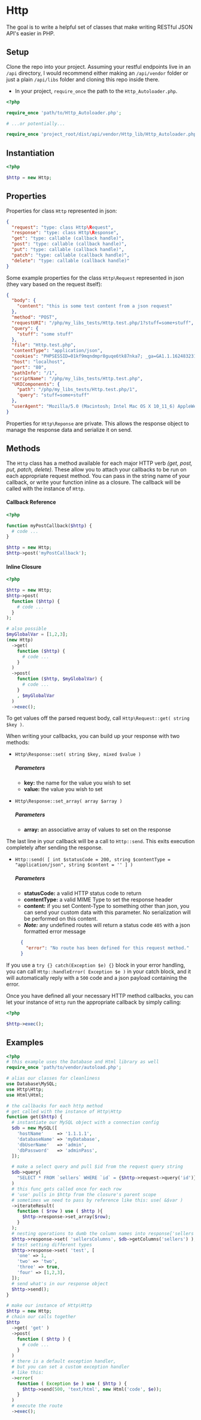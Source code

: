# Http

The goal is to write a helpful set of classes that make writing RESTful JSON API's easier in PHP.

## Setup

Clone the repo into your project. Assuming your restful endpoints live in an `/api` directory, I would recommend either making an `/api/vendor` folder or just a plain `/api/libs` folder and cloning this repo inside there.

- In your project, `require_once` the path to the `Http_Autoloader.php`.

```php
<?php

require_once 'path/to/Http_Autoloader.php';

# ...or potentially...

require_once 'project_root/dist/api/vendor/Http_lib/Http_Autoloader.php';
```

## Instantiation

```php
<?php

$http = new Http;
```

## Properties

Properties for class `Http` represented in json:

```json
{
  "request": "type: class Http\Request",
  "response": "type: class Http\Response",
  "get": "type: callable (callback handle)",
  "post": "type: callable (callback handle)",
  "put": "type: callable (callback handle)",
  "patch": "type: callable (callback handle)",
  "delete": "type: callable (callback handle)"
}
```

Some example properties for the class `Http\Request` represented in json (they vary based on the request itself):

```json
{
  "body": {
    "content": "this is some test content from a json request"
  },
  "method": "POST",
  "requestURI": "/php/my_libs_tests/Http.test.php/1?stuff=some+stuff",
  "query": {
    "stuff": "some stuff"
  },
  "file": "Http.test.php",
  "contentType": "application/json",
  "cookies": "PHPSESSID=01kf9mqndmpr8guqe6tk87nka7; _ga=GA1.1.162483231.1471457216",
  "host": "localhost",
  "port": "80",
  "pathInfo": "/1",
  "scriptName": "/php/my_libs_tests/Http.test.php",
  "URIComponents": {
    "path": "/php/my_libs_tests/Http.test.php/1",
    "query": "stuff=some+stuff"
  },
  "userAgent": "Mozilla/5.0 (Macintosh; Intel Mac OS X 10_11_6) AppleWebKit/537.36 (KHTML, like Gecko) Chrome/52.0.2743.116 Safari/537.36"
}
```

Properties for `Http\Reponse` are private. This allows the response object to manage the response data and serialize it on send.

## Methods

The `Http` class has a method available for each major HTTP verb _(get, post, put, patch, delete)_. These allow you to attach your callbacks to be run on each appropriate request method. You can pass in the string name of your callback, or write your function inline as a closure. The callback will be called with the instance of `Http`.

#### Callback Reference

```php
<?php  

function myPostCallback($http) {
  # code ...
}

$http = new Http;
$http->post('myPostCallback');
```

#### Inline Closure

```php
<?php  

$http = new Http;
$http->post(
  function ($http) {
    # code ...
  }
);

# also possible
$myGlobalVar = [1,2,3];
(new Http)
  ->get(
    function ($http) {
      # code ...
    }
  )
  ->post(
    function ($http, $myGlobalVar) {
      # code ...
    }
    , $myGlobalVar
  )
  ->exec();
```

To get values off the parsed request body, call `Http\Request::get( string $key )`.

When writing your callbacks, you can build up your response with two methods:

  - `Http\Response::set( string $key, mixed $value )`

    ##### Parameters
    * **key:** the name for the value you wish to set
    * **value:** the value you wish to set

  - `Http\Response::set_array( array $array )`

    ##### Parameters
    * **array:** an associative array of values to set on the response

The last line in your callback will be a call to `Http::send`. This exits execution completely after sending the response.

  - `Http::send( [ int $statusCode = 200, string $contentType = "application/json", string $content = '' ] )`

    ##### Parameters
    * **statusCode:** a valid HTTP status code to return
    * **contentType:** a valid MIME Type to set the response header
    * **content:** if you set Content-Type to something other than json, you can send your custom data with this parameter. No serialization will be performed on this content.
    * **_Note:_** any undefined routes will return a status code `405` with a json formatted error message
    ```json
      {
        "error": "No route has been defined for this request method."
      }
    ```

If you use a `try {} catch(Exception $e) {}` block in your error handling, you can call `Http::handleError( Exception $e )` in your catch block, and it will automatically reply with a `500` code and a json payload containing the error.

Once you have defined all your necessary HTTP method callbacks, you can let your instance of `Http` run the appropriate callback by simply calling:

```php
<?php

$http->exec();
```

## Examples

```php
<?php
# this example uses the Database and Html library as well
require_once 'path/to/vendor/autoload.php';

# alias our classes for cleanliness
use Database\MySQL;
use Http\Http;
use Html\Html;

# the callbacks for each http method
# get called with the instance of Http\Http
function get($http) {
  # instantiate our MySQL object with a connection config
  $db = new MySQL([
    'hostName'     => '1.1.1.1',
    'databaseName' => 'myDatabase',
    'dbUserName'   => 'admin',
    'dbPassword'   => 'adminPass',
  ]);

  # make a select query and pull $id from the request query string
  $db->query(
    "SELECT * FROM `sellers` WHERE `id` = {$http->request->query('id')}"
  )
  # this func gets called once for each row
  # 'use' pulls in $http from the closure's parent scope
  # sometimes we need to pass by reference like this: use( &$var )
  ->iterateResult(
    function ( $row ) use ( $http ){
      $http->response->set_array($row);
    }
  );
  # nesting operations to dumb the column names into response['sellers']
  $http->response->set( 'sellersColumns', $db->getColumns('sellers') );
  # test setting different types
  $http->response->set( 'test', [
    'one' => 1,
    'two' => 'two',
    'three' => true,
    'four' => [1,2,3],
  ]);
  # send what's in our response object
  $http->send();
}

# make our instance of Http\Http
$http = new Http;
# chain our calls together
$http
  ->get( 'get' )
  ->post(
    function ( $http ) {
      # code ...
    }
  )
  # there is a default exception handler,
  # but you can set a custom exception handler
  # like this:
  ->error(
    function ( Exception $e ) use ( $http ) {
      $http->send(500, 'text/html', new Html('code', $e));
    }
  )
  # execute the route
  ->exec();
```
